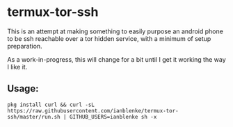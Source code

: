 # termux-tor-ssh

This is an attempt at making something to easily purpose an android phone to be ssh reachable over a tor hidden service, with a minimum of setup preparation.

As a work-in-progress, this will change for a bit until I get it working the way I like it.

## Usage:

    pkg install curl && curl -sL https://raw.githubusercontent.com/ianblenke/termux-tor-ssh/master/run.sh | GITHUB_USERS=ianblenke sh -x

